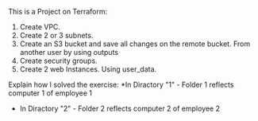 This is a Project on Terraform:
1. Create VPC.
2. Create 2 or 3 subnets.
3. Create an S3 bucket and save all changes on the remote bucket.
From another user by using outputs
4. Create security groups.
5. Create 2 web Instances.  Using user_data.



Explain how I solved the exercise:
*In Diractory "1" -  Folder 1 reflects computer 1 of employee 1

* In Diractory "2" - Folder 2 reflects computer 2 of employee 2
